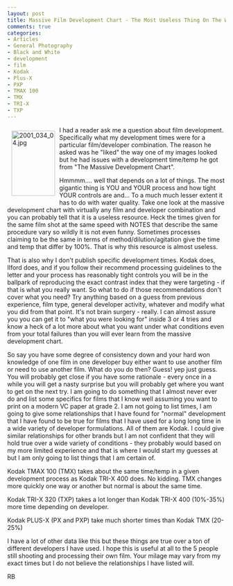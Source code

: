 ```yaml
---
layout: post
title: Massive Film Development Chart - The Most Useless Thing On The Web
comments: true
categories:
- Articles
- General Photography
- Black and White
- development
- film
- Kodak
- Plus-X
- PXP
- TMAX 100
- TMX
- TRI-X
- TXP
---
```

<a rel="lightbox" href="/wp-content/uploads/2009/12/2001_034_04.jpg"><img title="2001_034_04.jpg" src="/wp-content/uploads/2009/12/.thumbs/.2001_034_04.jpg" border="0" alt="2001_034_04.jpg" hspace="10" vspace="10" width="100" height="150" align="left" /></a>I had a reader ask me a question about film development. Specifically what my development times were for a particular film/developer combination. The reason he asked was he "liked" the way one of my images looked but he had issues with a development time/temp he got from "The Massive Development Chart".

Hmmmm.... well that depends on a lot of things. The most gigantic thing is YOU and YOUR process and how tight YOUR controls are and... To a much much lesser extent it has to do with water quality. Take one look at the massive development chart with virtually any film and developer combination and you can probably tell that it is a useless resource. Heck the times given for the same film shot at the same speed with NOTES that describe the same procedure vary so wildly it is not even funny. Sometimes processes claiming to be the same in terms of method/dilution/agitation give the time and temp that differ by 100%. That is why this resource is almost useless.

That is also why I don't publish specific development times. Kodak does, Ilford does, and if you follow their recommend processing guidelines to the letter and your process has reasonably tight controls you will be in the ballpark of reproducing the exact contrast index that they were targeting - if that is what you really want. So what to do if those recommendations don't cover what you need? Try anything based on a guess from previous experience, film type, general developer activity, whatever and modify what you did from that point. It's not brain surgery - really. I can almost assure you you can get it to "what you were looking for" inside 3 or 4 tries and know a heck of a lot more about what you want under what conditions even from your total failures than you will ever learn from the massive development chart.

So say you have some degree of consistency down and your hard won knowledge of one film in one developer buy either want to use another film or need to use another film. What do you do then? Guess! yep just guess. You will probably get close if you have some rationale - every once in a while you will get a nasty surprise but you will probably get where you want to get on the next try. I am going to do something that I almost never ever do and list some specifics for films that I know well assuming you want to print on a modern VC paper at grade 2. I am not going to list times, I am going to give some relationships that I have found for "normal" development that I have found to be true for films that I have used for a long long time in a wide variety of developer formulations. All of them are Kodak. I could give similar relationships for other brands but I am not confident that they will hold true over a wide variety of conditions - they probably would based on my more limited experience and that is where I would start my guesses at but I am only going to list things that I am certain of.

Kodak TMAX 100 (TMX) takes about the same time/temp in a given development process as Kodak TRI-X 400 does. No kidding. TMX changes more quickly one way or another but normal is about the same time.

Kodak TRI-X 320 (TXP) takes a lot longer than Kodak TRI-X 400 (10%-35%) more time depending on developer.

Kodak PLUS-X (PX and PXP) take much shorter times than Kodak TMX (20-25%)

I have a lot of other data like this but these things are true over a ton of different developers I have used. I hope this is useful at all to the 5 people still shooting and processing their own film. Your milage may vary from my exact times but I do not believe the relationships I have listed will.

RB